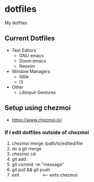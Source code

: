 # dotfiles
My dotfiles

## Current Dotfiles
 - Text Editors
    - GNU emacs
    - Doom emacs
    - Neovim
 - Window Managers
    - Qtile
    - i3
 - Other
    - Libinput-Gestures

## Setup using chezmoi
 - https://www.chezmoi.io/

### If I edit dotfiles outside of chezmoi
1. chezmoi merge /path/to/edited/file
2. do a git merge
3. chezmoi cd
4. git add .
5. git commit -m "message"
6. git pull && git push
7. exit &emsp; &emsp; &emsp; &emsp; <-- exits chezmoi
